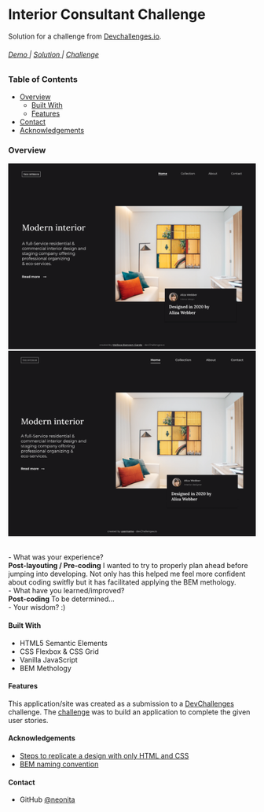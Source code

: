 # Interior Consultant Challenge

Solution for a challenge from <a href="http://devchallenges.io" target="_blank">Devchallenges.io</a>.

  <h6>
    <a href="https://neonita.github.io/devchallenges/Responsive-Web-Developer/interior-consultant-master/index.html" target="_blank">
      Demo
    </a>
    <span> | </span>
    <a href="https://github.com/neonita/devchallenges/tree/main/Responsive-Web-Developer/interior-consultant-master" target="_blank">
      Solution
    </a>
    <span> | </span>
    <a href="https://devchallenges.io/challenges/Jymh2b2FyebRTUljkNcb" target="_blank">
      Challenge
    </a>
  </h6>

<!-- TABLE OF CONTENTS -->

### Table of Contents

- [Overview](#overview)
  - [Built With](#built-with)
  - [Features](#features)
- [Contact](#contact)
- [Acknowledgements](#acknowledgements)

<!-- OVERVIEW -->

### Overview

![screenshot-desktop](images/screenshot-desktop.png)
![desktop-design](images/design-desktop.png)

<!-- Introduce your projects by taking a screenshot or a gif. Try to tell visitors a story about your project by answering: -->

  <br>
- What was your experience? <br>
  <strong>Post-layouting / Pre-coding</strong>
  I wanted to try to properly plan ahead before jumping into developing. Not only has this helped me feel more confident about coding switfly but it has facilitated applying the BEM methology.
  <br>
- What have you learned/improved? <br>
  <strong>Post-coding</strong>
  To be determined...
  <br>
- Your wisdom? :)

#### Built With

- HTML5 Semantic Elements
- CSS Flexbox & CSS Grid
- Vanilla JavaScript
- BEM Methology

#### Features

This application/site was created as a submission to a [DevChallenges](https://devchallenges.io/challenges) challenge. The [challenge](https://devchallenges.io/challenges/Jymh2b2FyebRTUljkNcb) was to build an application to complete the given user stories.

#### Acknowledgements

<!-- This section should list any articles or add-ons/plugins that helps you to complete the project. This is optional but it will help you in the future. For exmpale -->

- [Steps to replicate a design with only HTML and CSS](https://devchallenges-blogs.web.app/how-to-replicate-design/)
- [BEM naming convention](http://getbem.com/naming/)

#### Contact

- GitHub [@neonita](https://github.com/neonita)
